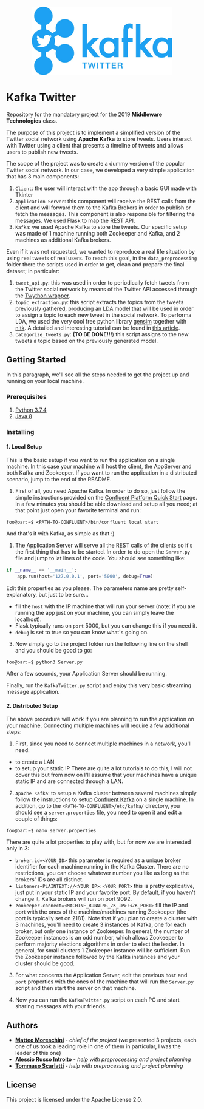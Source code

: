 <p align="center">
<img height=180px src="https://github.com/tmscarla/kafka-twitter/blob/master/logo.jpg?raw=true"/>
</p>

# Kafka Twitter

Repository for the mandatory project for the 2019 **Middleware Technologies** class.

The purpose of  this project is to implement a simplified version of the Twitter social network using **Apache Kafka** to store tweets. Users interact with Twitter using a client that presents a timeline of tweets and allows users to publish new tweets.

The scope of the project was to create a dummy version of the popular Twitter social network. In our case, we developed a very simple application that has 3 main components:
1. `Client`: the user will interact with the app through a basic GUI made with Tkinter
2. `Application Server`: this component will receive the REST calls from the client and will forward them to the Kafka Brokers in order to publish or fetch the messages. This component is also responsible for filtering the messages. We used Flask to map the REST API.
3. `Kafka`: we used Apache Kafka to store the tweets. Our specific setup was made of 1 machine running both Zookeeper and Kafka, and 2 machines as additional Kafka brokers.

Even if it was not requested, we wanted to reproduce a real life situation by using
real tweets of real users. To reach this goal, in the <code>data_preprocessing</code>
folder there the scripts used in order to get, clean and prepare the final dataset; in particular:
1. `tweet_api.py`: this was used in order to periodically fetch tweets from the Twitter social network by means of the Twitter API accessed through the [Twython wrapper](https://twython.readthedocs.io/en/latest/).
2. `topic_extraction.py`: this script extracts the topics from the tweets previously gathered, producing an LDA model that will be used in order to assign a topic to each new tweet in the social network. To performa LDA, we used the very cool free python library [gensim](https://radimrehurek.com/gensim/) together with [nltk](https://www.nltk.org/). A detailed and interesting tutorial can be found in [this article](https://towardsdatascience.com/topic-modelling-in-python-with-nltk-and-gensim-4ef03213cd21).
3. `categorize_tweets.py`: **(TO BE DONE!!!**) this script assigns to the new tweets a topic based on the previously generated model.

## Getting Started
In this paragraph, we'll see all the steps needed to get the project up and running on your local machine.
### Prerequisites
1. [Python 3.7.4](https://www.python.org/downloads/release/python-374/)
2. [Java 8](https://www.java.com/it/download/)

### Installing
#### 1. Local Setup
This is the basic setup if you want to run the application on a single machine. In this case your machine will host the client, the AppServer and both Kafka and Zookeeper. If you want to run the application in a distributed scenario, jump to the end of the README.

1. First of all, you need Apache Kafka. In order to do so, just follow the simple instructions provided on the [Confluent Platform Quick Start](https://docs.confluent.io/current/quickstart/ce-quickstart.html#ce-quickstart) page. In a few minutes you should be able download and setup all you need; at that point just open your favorite terminal and run:
```console
foo@bar:~$ <PATH-TO-CONFLUENT>/bin/confluent local start
```
And that's it with Kafka, as simple as that :)

1. The Application Server will serve all the REST calls of the clients so it's the first thing that has to be started. In order to do open the `Server.py` file and jump to lat lines of the code. You should see something like:
```python
if __name__ == '__main__':
    app.run(host='127.0.0.1', port='5000', debug=True)
```
Edit this properties as you please. The parameters name are pretty self-explanatory, but just to be sure...
- fill the `host` with the IP machine that will run your server (note: if you are running the app just on your machine, you can simply leave the localhost).
- Flask typically runs on `port` 5000, but you can change this if you need it.
- `debug` is set to true so you can know what's going on.
3. Now simply go to the project folder run the following line on the shell and you should be good to go:
```console
foo@bar:~$ python3 Server.py
```
After a few seconds, your Application Server should be running.

Finally, run the `KafkaTwitter.py` script and enjoy this very basic streaming message application.

#### 2. Distributed Setup
The above procedure will work if you are planning to run the application on your machine. Connecting multiple machines will require a few additional steps:
1. First, since you need to connect multiple machines in a network, you'll need:
- to create a LAN
- to setup your static IP
There are quite a lot tutorials to do this, I will not cover this but from now on I'll assume that your machines have a unique static IP and are connected through a LAN.

2. `Apache Kafka`: to setup a Kafka cluster between several machines simply follow the instructions to setup [Confluent Kafka](https://docs.confluent.io/current/quickstart/ce-quickstart.html#ce-quickstart) on a single machine. In addition, go to the `<PATH-TO-CONFLUENT>/etc/kafka/` directory, you should see a `server.properties` file, you need to open it and edit a couple of things:
```console
foo@bar:~$ nano server.properties
```
There are quite a lot properties to play with, but for now we are interested only in 3:

- `broker.id=<YOUR_ID>` this parameter is required as a unique broker identifier for each machine running in the Kafka Cluster. There are no restrictions, you can choose whatever number you like as long as the brokers' IDs are all distinct.
- `listeners=PLAINTEXT://<YOUR_IP>:<YOUR_PORT>` this is pretty explicative, just put in your static IP and your favorite port. By default, if you haven't change it, Kafka brokers will run on port 9092.
- `zookeeper.connect=<MACHINE_RUNNING_ZK_IP>:<ZK_PORT>` fill the IP and port with the ones of the machine/machines running Zookeeper (the port is typically set on 2181). Note that if you plan to create a cluster with 3 machines, you'll need to create 3 instances of Kafka, one for each broker, but only one instance of Zookeeper. In general, the number of Zookeeper instances is an odd number, which allows Zookeeper to perform majority elections algorithms in order to elect the leader. In general, for small clusters 1 Zookeeper instance will be sufficient. Run the Zookeeper instance followed by the Kafka instances and your cluster should be good.

3. For what concerns the Application Server, edit the previous `host` and `port` properties with the ones of the machine that will run the `Server.py` script and then start the server on that machine.

4. Now you can run the `KafkaTwitter.py` script on each PC and start sharing messages  with your friends.

## Authors
- [**Matteo Moreschini**](https://github.com/teomores) - *chief of the project* (we presented 3 projects, each one of us took a leading role in one of them in particular, I was the leader of this one)
- [**Alessio Russo Introito**](https://github.com/russointroitoa) - *help with preprocessing and project planning*
- [**Tommaso Scarlatti**](https://github.com/tmscarla) - *help with preprocessing and project planning*

## License
This project is licensed under the Apache License 2.0.
